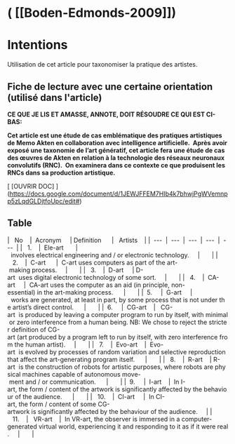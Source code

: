 # ( [[Boden-Edmonds-2009]])


Intentions
==========

Utilisation de cet article pour taxonomiser la pratique des artistes.

Fiche de lecture avec une certaine orientation (utilisé dans l'article)
-----------------------------------------------------------------------

**CE QUE JE LIS ET AMASSE, ANNOTE, DOIT RÉSOUDRE CE QUI EST CI-BAS:** 

**Cet article est une étude de cas emblématique des pratiques artistiques de Memo Akten en collaboration avec intelligence artificielle.  Après avoir exposé une taxonomie de l’art génératif, cet article fera une étude de cas des œuvres de Akten en relation à la technologie des réseaux neuronaux convolutifs (RNC).  On examinera dans ce contexte ce que produisent les RNCs dans sa production artistique.**

 [ [OUVRIR DOC] ] (https://docs.google.com/document/d/1JEWJFFEM7HIb4k7bhwjPgWVemnpp5zLqdGLDjtfoUpc/edit#)


  

## Table

  

|   No    |  Acronym     | Definition      |   Artists    |
|  ---  |  ---  |  ---  |  ---  |  ---  |
|   1.    |  Ele-art       |  involves electrical engineering and / or electronic technology.     |       |
|   2.    |  C-art      |  C-art uses computers as part of the art- making process.     |       |
|   3.    |  D-art     | D-art  uses digital electronic technology of some sort.     |       |
|   4.    |  CA-art     |  CA-art uses the computer as an aid (in principle, non-essential) in the art-making process.      |       |
|  5.     |  G-art     |  works are generated, at least in part, by some process that is not under the artist’s direct control.      |       |
|  6.     |  CG-art    |   CG-art  is produced by leaving a computer program to run by itself, with minimal or zero interference from a human being. NB: We chose to reject the stricter definition of CG-art (art produced by a program left to run by itself, with zero interference from the human artist).     |       |
|   7.    |  Evo-art    |  Evo-art  is evolved by processes of random variation and selective reproduction that affect the art-generating program itself.      |       |
|   8.    |  R-art    | R-art  is the construction of robots for artistic purposes, where robots are physical machines capable of autonomous move- ment and / or communication.      |       |
|  9.     |  I-art    |  In I-art, the form / content of the artwork is significantly affected by the behaviour of the audience.      |       |
|   10.    |  CI-art     |  In CI-art, the form / content of some CG-artwork is significantly affected by the behaviour of the audience.     |
|   11.    |   VR-art    |  In VR-art, the observer is immersed in a computer-generated virtual world, experiencing it and responding to it as if it were real.     |       |



